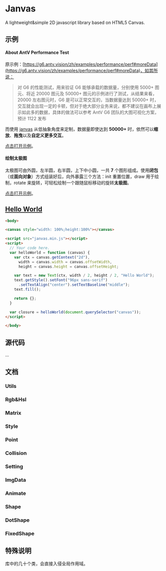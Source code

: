 # Janvas

A lightweight&amp;simple 2D javascript library based on HTML5 Canvas.

## 示例

#### About AntV Performance Test

原示例：[https://g6.antv.vision/zh/examples/performance/perf#moreData](https://g6.antv.vision/zh/examples/performance/perf#moreData)，如其所说：

> 对 G6 的性能测试，用来验证 G6 能够承载的数据量，分别使用 5000+ 图元、将近 20000 图元及 50000+ 图元的示例进行了测试，从结果来看，20000 左右图元时，G6 是可以正常交互的，当数据量达到 50000+ 时，交互就会出现一定的卡顿，但对于绝大部分业务来说，都不建议在画布上展示如此多的数据，具体的做法可以参考 AntV G6 团队的大图可视化方案，预计 1122 发布

而使用 [janvas](./dist/janvas.min.js) 从低抽象角度来定制，数据量即使达到 **50000\+** 时，依然可以**缩放**、**拖曳**以及**自定义更多交互**。

[点击打开示例](https://jarenchow.github.io/Janvas/examples/about_antv_performance_test.html)。

#### 绘制太极图

太极图可由外圆，左半圆，右半圆，上下中小圆，一共 **7** 个图形组成。使用**闭包**（或**面向对象**）方式组装好后，向外暴露三个方法：init 重置位置，draw 用于绘制，rotate 来旋转，可轻松绘制一个跟随鼠标移动的旋转**太极图**。

[点击打开示例](https://jarenchow.github.io/Janvas/examples/taiji.html)。

## [Hello World](https://jarenchow.github.io/Janvas/examples/hello_world.html)

```html
<body>

<canvas style="width: 100%;height:100%"></canvas>

<script src="janvas.min.js"></script>
<script>
  // Your code here.
  var helloWorld = function (canvas) {
    var ctx = canvas.getContext("2d"),
      width = canvas.width = canvas.offsetWidth,
      height = canvas.height = canvas.offsetHeight;

    var text = new Text(ctx, width / 2, height / 2, "Hello World");
    text.getStyle().setFont("96px sans-serif")
      .setTextAlign("center").setTextBaseline("middle");
    text.fill();

    return {};
  }

  var closure = helloWorld(document.querySelector("canvas"));
</script>

</body>
```

## 源代码

...

## 文档

### Utils

### Rgb&Hsl

### Matrix

### Style

### Point

### Collision

### Setting

### ImgData

### Animate

### Shape

### DotShape

### FixedShape

## 特殊说明

库中的几十个类，会直接入侵全局作用域。

